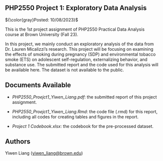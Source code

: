 ## PHP2550 Project 1: Exploratory Data Analysis

${\color{gray}Posted: 10/08/2023}$

This is the 1st project assignment of PHP2550 Practical Data Analysis course at Brown University (Fall 23).

In this project, we mainly conduct an exploratory analysis of the data from Dr. Lauren Micalizzi’s research. This project will be focusing on examining the effects of smoking during pregnancy (SDP) and environmental tobacco smoke (ETS) on adolescent self-regulation, externalizing behavior, and substance use. The submitted report and the code used for this analysis will be available here. The dataset is not available to the public.

## Documents Available

* *PHP2550_Proejct1_Yiwen_Liang.pdf*: the submitted report of this project assignment.

* *PHP2550_Proejct1_Yiwen_Liang.Rmd*: the code file (.rmd) for this report, including all codes for creating tables and figures in the report.

* *Project 1 Codebook.xlsx*: the codebook for the pre-processed dataset.

## Authors

Yiwen Liang (yiwen_liang@brown.edu)
